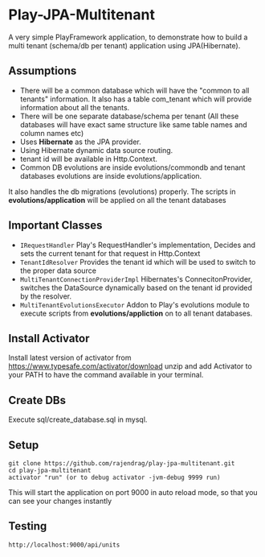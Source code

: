 Play-JPA-Multitenant
===================

A very simple PlayFramework application, to demonstrate how to build a multi tenant (schema/db per tenant) application using JPA(Hibernate).

Assumptions
-----------
- There will be a common database which will have the "common to all tenants" information. It also has a table com_tenant which will provide information about all the tenants.
- There will be one separate database/schema per tenant (All these databases will have exact same structure like same table names and column names etc)
- Uses **Hibernate** as the JPA provider.
- Using Hibernate dynamic data source routing.
- tenant id will be available in Http.Context.
- Common DB evolutions are inside evolutions/commondb and tenant databases evolutions are inside evolutions/application.


It also handles the db migrations (evolutions) properly. The scripts in **evolutions/application** will be applied on all the tenant databases

Important Classes
-----------------
- ```IRequestHandler``` Play's RequestHandler's implementation, Decides and sets the current tenant for that request in Http.Context
- ```TenantIdResolver``` Provides the tenant id which will be used to switch to the proper data source
- ```MultiTenantConnectionProviderImpl``` Hibernates's ConnecitonProvider, switches the DataSource dynamically based on the tenant id provided by the resolver.
- ```MultiTenantEvolutionsExecutor``` Addon to Play's evolutions module to execute scripts from **evolutions/appliction** on to all tenant databases.

Install Activator
------------------
Install latest version of activator from https://www.typesafe.com/activator/download unzip and add Activator to your PATH to have the command available in your terminal.

Create DBs
-----------
Execute sql/create_database.sql in mysql.

Setup
-----------
```
git clone https://github.com/rajendrag/play-jpa-multitenant.git
cd play-jpa-multitenant
activator "run" (or to debug activator -jvm-debug 9999 run)
```

This will start the application on port 9000 in auto reload mode, so that you can see your changes instantly

Testing
-------------
```
http://localhost:9000/api/units
```